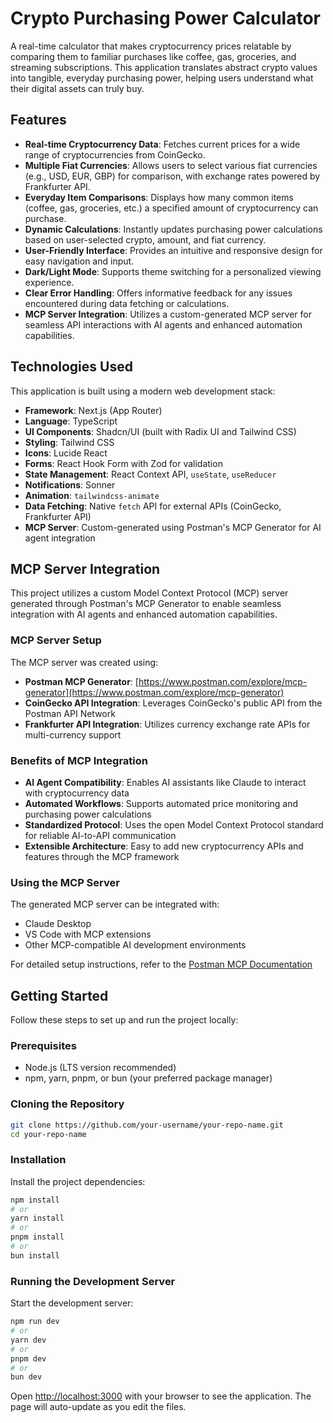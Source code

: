 # Crypto Purchasing Power Calculator
A real-time calculator that makes cryptocurrency prices relatable by comparing them to familiar purchases like coffee, gas, groceries, and streaming subscriptions. This application translates abstract crypto values into tangible, everyday purchasing power, helping users understand what their digital assets can truly buy.

## Features
*   **Real-time Cryptocurrency Data**: Fetches current prices for a wide range of cryptocurrencies from CoinGecko.
*   **Multiple Fiat Currencies**: Allows users to select various fiat currencies (e.g., USD, EUR, GBP) for comparison, with exchange rates powered by Frankfurter API.
*   **Everyday Item Comparisons**: Displays how many common items (coffee, gas, groceries, etc.) a specified amount of cryptocurrency can purchase.
*   **Dynamic Calculations**: Instantly updates purchasing power calculations based on user-selected crypto, amount, and fiat currency.
*   **User-Friendly Interface**: Provides an intuitive and responsive design for easy navigation and input.
*   **Dark/Light Mode**: Supports theme switching for a personalized viewing experience.
*   **Clear Error Handling**: Offers informative feedback for any issues encountered during data fetching or calculations.
*   **MCP Server Integration**: Utilizes a custom-generated MCP server for seamless API interactions with AI agents and enhanced automation capabilities.

## Technologies Used
This application is built using a modern web development stack:
*   **Framework**: Next.js (App Router)
*   **Language**: TypeScript
*   **UI Components**: Shadcn/UI (built with Radix UI and Tailwind CSS)
*   **Styling**: Tailwind CSS
*   **Icons**: Lucide React
*   **Forms**: React Hook Form with Zod for validation
*   **State Management**: React Context API, `useState`, `useReducer`
*   **Notifications**: Sonner
*   **Animation**: `tailwindcss-animate`
*   **Data Fetching**: Native `fetch` API for external APIs (CoinGecko, Frankfurter API)
*   **MCP Server**: Custom-generated using Postman's MCP Generator for AI agent integration

## MCP Server Integration
This project utilizes a custom Model Context Protocol (MCP) server generated through Postman's MCP Generator to enable seamless integration with AI agents and enhanced automation capabilities.

### MCP Server Setup
The MCP server was created using:
- **Postman MCP Generator**: [https://www.postman.com/explore/mcp-generator](https://www.postman.com/explore/mcp-generator)
- **CoinGecko API Integration**: Leverages CoinGecko's public API from the Postman API Network
- **Frankfurter API Integration**: Utilizes currency exchange rate APIs for multi-currency support

### Benefits of MCP Integration
- **AI Agent Compatibility**: Enables AI assistants like Claude to interact with cryptocurrency data
- **Automated Workflows**: Supports automated price monitoring and purchasing power calculations
- **Standardized Protocol**: Uses the open Model Context Protocol standard for reliable AI-to-API communication
- **Extensible Architecture**: Easy to add new cryptocurrency APIs and features through the MCP framework

### Using the MCP Server
The generated MCP server can be integrated with:
- Claude Desktop
- VS Code with MCP extensions
- Other MCP-compatible AI development environments

For detailed setup instructions, refer to the [Postman MCP Documentation](https://learning.postman.com/docs/postman-ai-developer-tools/mcp-servers/overview/)

## Getting Started
Follow these steps to set up and run the project locally:

### Prerequisites
*   Node.js (LTS version recommended)
*   npm, yarn, pnpm, or bun (your preferred package manager)


### Cloning the Repository

```bash
git clone https://github.com/your-username/your-repo-name.git
cd your-repo-name
```

### Installation

Install the project dependencies:

```bash
npm install
# or
yarn install
# or
pnpm install
# or
bun install
```

### Running the Development Server

Start the development server:

```bash
npm run dev
# or
yarn dev
# or
pnpm dev
# or
bun dev
```

Open [http://localhost:3000](http://localhost:3000) with your browser to see the application. The page will auto-update as you edit the files.


